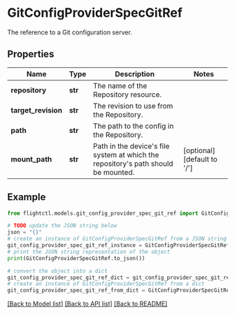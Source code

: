 # GitConfigProviderSpecGitRef

The reference to a Git configuration server.

## Properties

Name | Type | Description | Notes
------------ | ------------- | ------------- | -------------
**repository** | **str** | The name of the Repository resource. | 
**target_revision** | **str** | The revision to use from the Repository. | 
**path** | **str** | The path to the config in the Repository. | 
**mount_path** | **str** | Path in the device&#39;s file system at which the repository&#39;s path should be mounted. | [optional] [default to '/']

## Example

```python
from flightctl.models.git_config_provider_spec_git_ref import GitConfigProviderSpecGitRef

# TODO update the JSON string below
json = "{}"
# create an instance of GitConfigProviderSpecGitRef from a JSON string
git_config_provider_spec_git_ref_instance = GitConfigProviderSpecGitRef.from_json(json)
# print the JSON string representation of the object
print(GitConfigProviderSpecGitRef.to_json())

# convert the object into a dict
git_config_provider_spec_git_ref_dict = git_config_provider_spec_git_ref_instance.to_dict()
# create an instance of GitConfigProviderSpecGitRef from a dict
git_config_provider_spec_git_ref_from_dict = GitConfigProviderSpecGitRef.from_dict(git_config_provider_spec_git_ref_dict)
```
[[Back to Model list]](../README.md#documentation-for-models) [[Back to API list]](../README.md#documentation-for-api-endpoints) [[Back to README]](../README.md)


